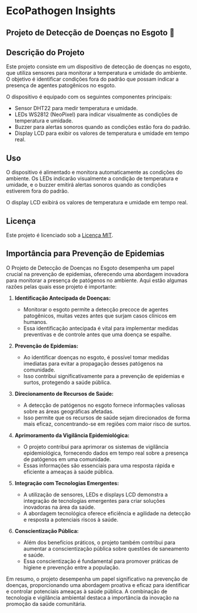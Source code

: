 # EcoPathogen Insights

## Projeto de Detecção de Doenças no Esgoto :mag_right:

## Descrição do Projeto

Este projeto consiste em um dispositivo de detecção de doenças no esgoto, que utiliza sensores para monitorar a temperatura e umidade do ambiente. O objetivo é identificar condições fora do padrão que possam indicar a presença de agentes patogênicos no esgoto.

O dispositivo é equipado com os seguintes componentes principais:
- Sensor DHT22 para medir temperatura e umidade.
- LEDs WS2812 (NeoPixel) para indicar visualmente as condições de temperatura e umidade.
- Buzzer para alertas sonoros quando as condições estão fora do padrão.
- Display LCD para exibir os valores de temperatura e umidade em tempo real.

## Uso

O dispositivo é alimentado e monitora automaticamente as condições do ambiente. Os LEDs indicarão visualmente a condição de temperatura e umidade, e o buzzer emitirá alertas sonoros quando as condições estiverem fora do padrão.

O display LCD exibirá os valores de temperatura e umidade em tempo real.

## Licença

Este projeto é licenciado sob a [Licença MIT](LICENSE).

## Importância para Prevenção de Epidemias

O Projeto de Detecção de Doenças no Esgoto desempenha um papel crucial na prevenção de epidemias, oferecendo uma abordagem inovadora para monitorar a presença de patógenos no ambiente. Aqui estão algumas razões pelas quais esse projeto é importante:

1. **Identificação Antecipada de Doenças:**
   - Monitorar o esgoto permite a detecção precoce de agentes patogênicos, muitas vezes antes que surjam casos clínicos em humanos.
   - Essa identificação antecipada é vital para implementar medidas preventivas e de controle antes que uma doença se espalhe.

2. **Prevenção de Epidemias:**
   - Ao identificar doenças no esgoto, é possível tomar medidas imediatas para evitar a propagação desses patógenos na comunidade.
   - Isso contribui significativamente para a prevenção de epidemias e surtos, protegendo a saúde pública.

3. **Direcionamento de Recursos de Saúde:**
   - A detecção de patógenos no esgoto fornece informações valiosas sobre as áreas geográficas afetadas.
   - Isso permite que os recursos de saúde sejam direcionados de forma mais eficaz, concentrando-se em regiões com maior risco de surtos.

4. **Aprimoramento da Vigilância Epidemiológica:**
   - O projeto contribui para aprimorar os sistemas de vigilância epidemiológica, fornecendo dados em tempo real sobre a presença de patógenos em uma comunidade.
   - Essas informações são essenciais para uma resposta rápida e eficiente a ameaças à saúde pública.

5. **Integração com Tecnologias Emergentes:**
   - A utilização de sensores, LEDs e displays LCD demonstra a integração de tecnologias emergentes para criar soluções inovadoras na área da saúde.
   - A abordagem tecnológica oferece eficiência e agilidade na detecção e resposta a potenciais riscos à saúde.

6. **Conscientização Pública:**
   - Além dos benefícios práticos, o projeto também contribui para aumentar a conscientização pública sobre questões de saneamento e saúde.
   - Essa conscientização é fundamental para promover práticas de higiene e prevenção entre a população.

Em resumo, o projeto desempenha um papel significativo na prevenção de doenças, proporcionando uma abordagem proativa e eficaz para identificar e controlar potenciais ameaças à saúde pública. A combinação de tecnologia e vigilância ambiental destaca a importância da inovação na promoção da saúde comunitária.
